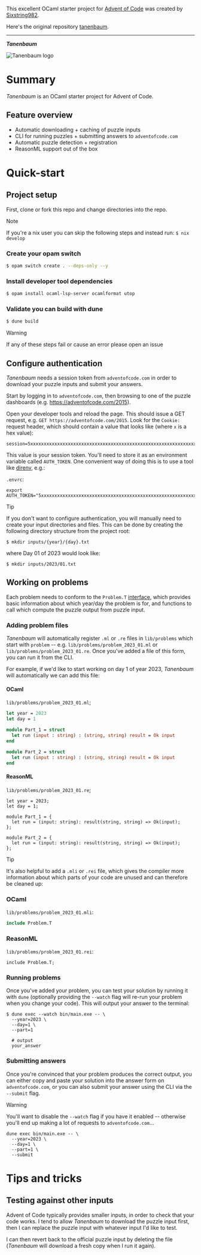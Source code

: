 This excellent OCaml starter project for [Advent of Code](https://adventofcode.com/) was created by [Sixstring982](https://github.com/Sixstring982).

Here's the original repository [tanenbaum](https://github.com/Sixstring982/tanenbaum).

---

**_Tanenbaum_**

![Tanenbaum logo](https://github.com/Sixstring982/tanenbaum/blob/main/public/logo.webp?raw=true "Tanenbaum logo")

# Summary

_Tanenbaum_ is an OCaml starter project for Advent of Code.

## Feature overview

- Automatic downloading + caching of puzzle inputs
- CLI for running puzzles + submitting answers to `adventofcode.com`
- Automatic puzzle detection + registration
- ReasonML support out of the box

# Quick-start

## Project setup

First, clone or fork this repo and change directories into the repo.

> [!NOTE]  
> If you're a nix user you can skip the following steps and instead run:
> `$ nix develop`

### Create your opam switch

```bash
$ opam switch create . --deps-only --y
```

### Install developer tool dependencies

```bash
$ opam install ocaml-lsp-server ocamlformat utop
```

### Validate you can build with dune

```bash
$ dune build
```

> [!WARNING]
> If any of these steps fail or cause an error please open an issue

## Configure authentication

_Tanenbaum_ needs a session token from `adventofcode.com` in order to download
your puzzle inputs and submit your answers.

Start by logging in to `adventofcode.com`, then browsing to one of the puzzle
dashboards (e.g. https://adventofcode.com/2015).

Open your developer tools and reload the page. This should issue a GET request,
e.g. `GET https://adventofcode.com/2015`. Look for the `Cookie: ` request
header, which should contain a value that looks like (where `x` is a hex value):

```
session=5xxxxxxxxxxxxxxxxxxxxxxxxxxxxxxxxxxxxxxxxxxxxxxxxxxxxxxxxxxxxxxxxxxxxxxxxxxxxxxxxxxxxxxxxxxxxxxxxxxxxxxxxxxxxxxxxxxxxxxxxxxxxxx5
```

This value is your session token. You'll need to store it as an environment
variable called `AUTH_TOKEN`. One convenient way of doing this is to use a tool
like [direnv](https://direnv.net/), e.g.:

`.envrc`:

```shell
export AUTH_TOKEN="5xxxxxxxxxxxxxxxxxxxxxxxxxxxxxxxxxxxxxxxxxxxxxxxxxxxxxxxxxxxxxxxxxxxxxxxxxxxxxxxxxxxxxxxxxxxxxxxxxxxxxxxxxxxxxxxxxxxxxxxxxxxxxx5"
```

> [!TIP]
> If you don't want to configure authentication, you will manually need to create your input directories and files.
> This can be done by creating the following directory structure from the project root:
>
> ```shell
> $ mkdir inputs/{year}/{day}.txt
> ```
>
> where Day 01 of 2023 would look like:
>
> ```shell
> $ mkdir inputs/2023/01.txt
> ```

## Working on problems

Each problem needs to conform to the `Problem.T` [interface](https://github.com/Sixstring982/tanenbaum/blob/main/lib/problem.ml), which provides basic
information about which year/day the problem is for, and functions to call which
compute the puzzle output from puzzle input.

### Adding problem files

_Tanenbaum_ will automatically register `.ml` or `.re` files in `lib/problems` which start
with `problem` -- e.g. `lib/problems/problem_2023_01.ml` or `lib/problems/problem_2023_01.re`.
Once you've added a file of this form, you can run it from the CLI.

For example, if we'd like to start working on day 1 of year 2023, _Tanenbaum_
will automatically we can add this file:

#### OCaml

`lib/problems/problem_2023_01.ml`;

```ocaml
let year = 2023
let day = 1

module Part_1 = struct
  let run (input : string) : (string, string) result = Ok input
end

module Part_2 = struct
  let run (input : string) : (string, string) result = Ok input
end
```

#### ReasonML

`lib/problems/problem_2023_01.re`;

```reason
let year = 2023;
let day = 1;

module Part_1 = {
  let run = (input: string): result(string, string) => Ok(input);
};

module Part_2 = {
  let run = (input: string): result(string, string) => Ok(input);
};
```

> [!TIP]
> It's also helpful to add a `.mli` or `.rei` file, which gives the compiler more
> information about which parts of your code are unused and can therefore be
> cleaned up:

### OCaml

`lib/problems/problem_2023_01.mli`:

```ocaml
include Problem.T
```

### ReasonML

`lib/problems/problem_2023_01.rei`:

```reason
include Problem.T;
```

### Running problems

Once you've added your problem, you can test your solution by running it with `dune` (optionally providing
the `--watch` flag will re-run your problem when you change your code). This will output your answer to the terminal:

```shell
$ dune exec --watch bin/main.exe -- \
  --year=2023 \
  --day=1 \
  --part=1

  # output
  your_answer
```

### Submitting answers

Once you're convinced that your problem produces the correct output, you can
either copy and paste your solution into the answer form on `adventofcode.com`,
or you can also submit your answer using the CLI via the `--submit` flag.

> [!WARNING]
> You'll want to disable the `--watch` flag if you have it enabled -- otherwise
> you'll end up making a lot of requests to `adventofcode.com`...

```shell
dune exec bin/main.exe -- \
  --year=2023 \
  --day=1 \
  --part=1 \
  --submit
```

# Tips and tricks

## Testing against other inputs

Advent of Code typically provides smaller inputs, in order to check that your
code works. I tend to allow _Tanenbaum_ to download the puzzle input first, then
I can replace the puzzle input with whatever input I'd like to test.

I can then revert back to the official puzzle input by deleting the file
(_Tanenbaum_ will download a fresh copy when I run it again).
